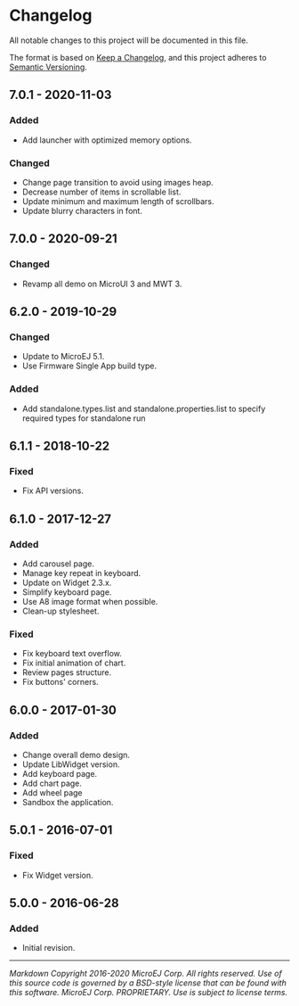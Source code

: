 # Changelog

All notable changes to this project will be documented in this file.

The format is based on [Keep a Changelog](https://keepachangelog.com/en/1.0.0/),
and this project adheres to [Semantic Versioning](https://semver.org/spec/v2.0.0.html).

## 7.0.1 - 2020-11-03

### Added

- Add launcher with optimized memory options.

### Changed

- Change page transition to avoid using images heap.
- Decrease number of items in scrollable list.
- Update minimum and maximum length of scrollbars.
- Update blurry characters in font.

## 7.0.0 - 2020-09-21

### Changed

- Revamp all demo on MicroUI 3 and MWT 3.

## 6.2.0 - 2019-10-29

### Changed

- Update to MicroEJ 5.1.
- Use Firmware Single App build type.

### Added

- Add standalone.types.list and standalone.properties.list to specify required types for standalone run

## 6.1.1 - 2018-10-22

### Fixed

- Fix API versions.

## 6.1.0 - 2017-12-27

### Added

- Add carousel page.
- Manage key repeat in keyboard.
- Update on Widget 2.3.x.
- Simplify keyboard page.
- Use A8 image format when possible.
- Clean-up stylesheet.

### Fixed

- Fix keyboard text overflow.
- Fix initial animation of chart.
- Review pages structure.
- Fix buttons' corners.

## 6.0.0 - 2017-01-30

### Added

- Change overall demo design.
- Update LibWidget version.
- Add keyboard page.
- Add chart page.
- Add wheel page
- Sandbox the application.

## 5.0.1 - 2016-07-01

### Fixed

- Fix Widget version.

## 5.0.0 - 2016-06-28

### Added

- Initial revision.

---
_Markdown_ 
_Copyright 2016-2020 MicroEJ Corp. All rights reserved._
_Use of this source code is governed by a BSD-style license that can be found with this software._
_MicroEJ Corp. PROPRIETARY. Use is subject to license terms._